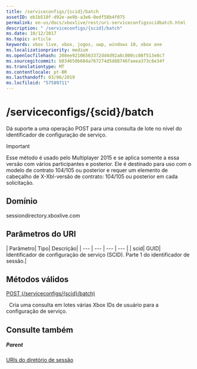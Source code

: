 ```yaml
---
title: /serviceconfigs/{scid}/batch
assetID: eb1b510f-d92e-ae9b-a3e6-0edf58b4f075
permalink: en-us/docs/xboxlive/rest/uri-serviceconfigsscidbatch.html
description: " /serviceconfigs/{scid}/batch"
ms.date: 10/12/2017
ms.topic: article
keywords: xbox live, xbox, jogos, uwp, windows 10, xbox one
ms.localizationpriority: medium
ms.openlocfilehash: 208ee92106563372dd4d92a8c800cc08f513e8c7
ms.sourcegitcommit: b034650b684a767274d5d88746faeea373c8e34f
ms.translationtype: MT
ms.contentlocale: pt-BR
ms.lasthandoff: 03/06/2019
ms.locfileid: "57589711"
---
```

# <a name="serviceconfigsscidbatch"></a>/serviceconfigs/{scid}/batch
Dá suporte a uma operação POST para uma consulta de lote no nível do identificador de configuração de serviço.

> [!IMPORTANT]
> Esse método é usado pelo Multiplayer 2015 e se aplica somente a essa versão com vários participantes e posterior. Ele é destinado para uso com o modelo de contrato 104/105 ou posterior e requer um elemento de cabeçalho de X-Xbl-versão de contrato: 104/105 ou posterior em cada solicitação.

<a id="ID4ER"></a>


## <a name="domain"></a>Domínio
sessiondirectory.xboxlive.com  
<a id="ID4EW"></a>


## <a name="uri-parameters"></a>Parâmetros do URI

| Parâmetro| Tipo| Descrição|
| --- | --- | --- | --- |
| scid| GUID| Identificador de configuração de serviço (SCID). Parte 1 do identificador de sessão.|

<a id="ID4ESB"></a>


## <a name="valid-methods"></a>Métodos válidos

[POST (/serviceconfigs/{scid}/batch)](uri-serviceconfigsscidbatchpost.md)

&nbsp;&nbsp;Cria uma consulta em lotes várias Xbox IDs de usuário para a configuração de serviço.

<a id="ID4E3B"></a>


## <a name="see-also"></a>Consulte também

<a id="ID4E5B"></a>


##### <a name="parent"></a>Parent

[URIs do diretório de sessão](atoc-reference-sessiondirectory.md)
